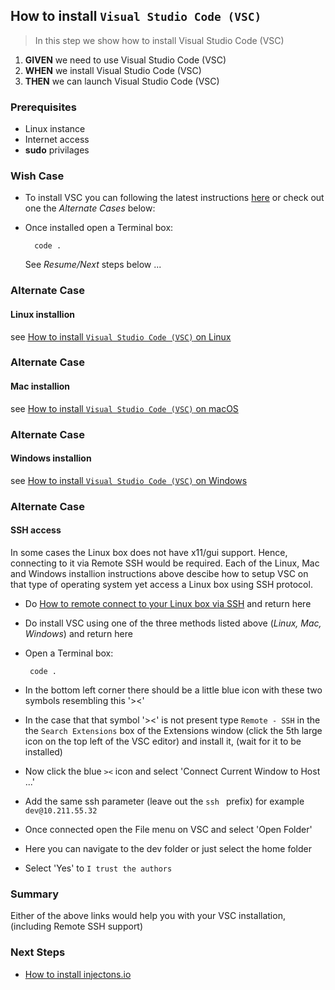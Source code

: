 ## How to install `Visual Studio Code (VSC)` 
> In this step we show how to install Visual Studio Code (VSC) 

 1. **GIVEN** we need to use Visual Studio Code (VSC)  
 2. **WHEN** we install Visual Studio Code (VSC)  
 3. **THEN** we can launch Visual Studio Code (VSC)  

### Prerequisites
- Linux instance
- Internet access
- **sudo** privilages 

### Wish Case

- To install VSC you can following the latest instructions [here](https://code.visualstudio.com/download) or check out one the *Alternate Cases* below:

- Once installed open a Terminal box:

        code .

    See *Resume/Next* steps below ...

### Alternate Case
#### Linux installion
see [How to install `Visual Studio Code (VSC)` on Linux](https://github.com/perriera/for_interfaces/tree/main/vsc/linux)

### Alternate Case
#### Mac installion
see [How to install `Visual Studio Code (VSC)` on macOS](https://github.com/perriera/for_interfaces/tree/main/vsc/mac)

### Alternate Case
#### Windows installion
see [How to install `Visual Studio Code (VSC)` on Windows](https://github.com/perriera/for_interfaces/tree/main/vsc/windows)

### Alternate Case
#### SSH access
In some cases the Linux box does not have x11/gui support. Hence, connecting to it via Remote SSH would be required. Each of the Linux, Mac and Windows installion instructions above descibe how to setup VSC on that type of operating system yet access a Linux box using SSH protocol.

- Do [How to remote connect to your Linux box via SSH](https://github.com/perriera/for_interfaces/blob/main/ssh/REMOTE_SSH.md) and return here
- Do install VSC using one of the three methods listed above (*Linux, Mac, Windows*) and return here
 - Open a Terminal box:

        code . 

 - In the bottom left corner there should be a little blue icon with these two symbols resembling this '><'
 - In the case that that symbol '><' is not present type `Remote - SSH` in the the `Search Extensions` box of the Extensions window (click the 5th large icon on the top left of the VSC editor) and install it, (wait for it to be installed)
 - Now click the blue `><` icon and select 'Connect Current Window to Host ...'
 - Add the same ssh parameter (leave out the `ssh ` prefix) for example `dev@10.211.55.32`
 - Once connected open the File menu on VSC and select 'Open Folder'
 - Here you can navigate to the dev folder or just select the home folder
 - Select 'Yes' to `I trust the authors`

### Summary
Either of the above links would help you with your VSC installation, (including Remote SSH support)

### Next Steps

- [How to install injectons.io](https://github.com/perriera/injections)



